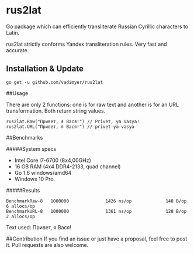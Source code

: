 # rus2lat
Go package which can efficiently transliterate Russian Cyrillic characters to Latin.

rus2lat strictly conforms Yandex transliteration rules. Very fast and accurate.

## Installation & Update
```
go get -u github.com/vadimyer/rus2lat
```

##Usage

There are only 2 functions: one is for raw text and another is for an URL transformation. Both return string values.

```
rus2lat.Raw("Привет, я Вася!") // Privet, ya Vasya!
rus2lat.URL("Привет, я Вася!") // privet-ya-vasya
```

##Benchmarks

#####System specs
- Intel Core i7-6700 (8x4,00GHz)
- 16 GB RAM (4x4 DDR4-2133, quad channel)
- Go 1.6 windows/amd64
- Windows 10 Pro.

#####Results
```
BenchmarkRaw-8   1000000              1426 ns/op             148 B/op          6 allocs/op
BenchmarkURL-8   1000000              1361 ns/op             128 B/op          2 allocs/op
```

Text used: Привет, я Вася!

##Contribution
If you find an issue or just have a proposal, feel free to post it. Pull requests are also welcome.
